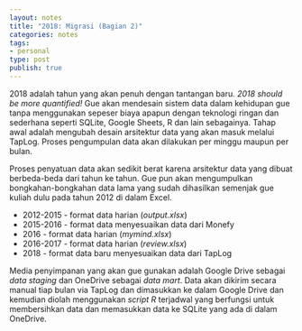 ```yaml
---
layout: notes
title: "2018: Migrasi (Bagian 2)"
categories: notes
tags:
- personal
type: post
publish: true
---
```


2018 adalah tahun yang akan penuh dengan tantangan baru. *2018 should be more quantified!* Gue akan mendesain sistem data dalam kehidupan gue tanpa menggunakan sepeser biaya apapun dengan teknologi ringan dan sederhana seperti SQLite, Google Sheets, R dan lain sebagainya. Tahap awal adalah mengubah desain arsitektur data yang akan masuk melalui TapLog. Proses pengumpulan data akan dilakukan per minggu maupun per bulan. 

Proses penyatuan data akan sedikit berat karena arsitektur data yang dibuat berbeda-beda dari tahun ke tahun. Gue pun akan mengumpulkan bongkahan-bongkahan data lama yang sudah dihasilkan semenjak gue kuliah dulu pada tahun 2012 di dalam Excel.

- 2012-2015 - format data harian (*output.xlsx*)
- 2015-2016 - format data menyesuaikan data dari Monefy
- 2016 - format data harian (*mymind.xlsx*)
- 2016-2017 - format data harian (*review.xlsx*)
- 2018 - format data baru menyesuaikan data dari TapLog

Media penyimpanan yang akan gue gunakan adalah Google Drive sebagai *data staging* dan OneDrive sebagai *data mart*. Data akan dikirim secara manual tiap bulan via TapLog dan dimasukkan ke dalam Google Drive dan kemudian diolah menggunakan *script R* terjadwal yang berfungsi untuk membersihkan data dan memasukkan data ke SQLite yang ada di dalam OneDrive. 



